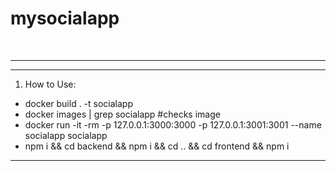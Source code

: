 # mysocialapp
<br><hr>
***
1. How to Use:

* docker build . -t socialapp
* docker images | grep socialapp #checks image
* docker run -it -rm -p 127.0.0.1:3000:3000 -p 127.0.0.1:3001:3001 --name socialapp socialapp
* npm i && cd backend && npm i && cd .. && cd frontend && npm i
***
